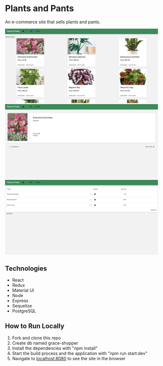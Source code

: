 # Plants and Pants

An e-commerce site that sells plants and pants.

<div align="center">
  <img src="/public/landing.png" width="800">
  <img src="/public/singleView.png" width="800">
  <img src="/public/cart.png" width="800">
</div>

## Technologies
- React
- Redux
- Material UI
- Node
- Express
- Sequelize
- PostgreSQL

## How to Run Locally

1. Fork and clone this repo
2. Create db named grace-shopper
3. Install the dependencies with "npm install"
4. Start the build process and the application with "npm run start:dev"
5. Navigate to [localhost:8080](http://localhost:8080) to see the site in the browser

